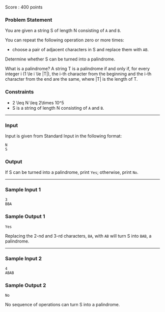 Score : 400 points

### Problem Statement

You are given a string S of length N consisting of `A` and `B`.

You can repeat the following operation zero or more times:

* choose a pair of adjacent characters in S and replace them with `AB`.

Determine whether S can be turned into a palindrome.

What is a palindrome?
A string T is a palindrome if and only if, for every integer i (1 \le i \le |T|), the i-th character from the beginning and the i-th character from the end are the same, where |T| is the length of T.

### Constraints

* 2 \leq N \leq 2\times 10^5
* S is a string of length N consisting of `A` and `B`.

---

### Input

Input is given from Standard Input in the following format:

```
N
S
```

### Output

If S can be turned into a palindrome, print `Yes`; otherwise, print `No`.

---

### Sample Input 1

```
3
BBA
```

### Sample Output 1

```
Yes
```

Replacing the 2-nd and 3-rd characters, `BA`, with `AB` will turn S into `BAB`, a palindrome.

---

### Sample Input 2

```
4
ABAB
```

### Sample Output 2

```
No
```

No sequence of operations can turn S into a palindrome.